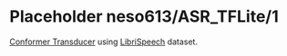 # Placeholder neso613/ASR_TFLite/1
[Conformer Transducer](https://arxiv.org/abs/2005.08100) using [LibriSpeech](http://www.openslr.org/12) dataset.

<!-- dataset: LibriSpeech -->
<!-- task: automatic speech recognition -->
<!-- module-type: automatic speech recognition -->
<!-- network-architecture: Conformer -->
<!-- fine-tunable: false -->
<!-- license: Apache-2.0 -->


